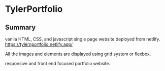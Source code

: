 # TylerPortfolio

## Summary
vanila HTML, CSS, and javascript single page website deployed from netlify.
https://tylernportfolio.netlify.app/

All the images and elements are displayed using grid system or flexbox.

responsive and front end focused portfolio website.
